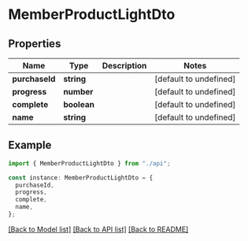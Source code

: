 # MemberProductLightDto

## Properties

| Name           | Type        | Description | Notes                  |
| -------------- | ----------- | ----------- | ---------------------- |
| **purchaseId** | **string**  |             | [default to undefined] |
| **progress**   | **number**  |             | [default to undefined] |
| **complete**   | **boolean** |             | [default to undefined] |
| **name**       | **string**  |             | [default to undefined] |

## Example

```typescript
import { MemberProductLightDto } from "./api";

const instance: MemberProductLightDto = {
  purchaseId,
  progress,
  complete,
  name,
};
```

[[Back to Model list]](../README.md#documentation-for-models) [[Back to API list]](../README.md#documentation-for-api-endpoints) [[Back to README]](../README.md)

